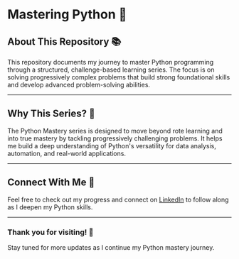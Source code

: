 # Mastering Python 🐍

## About This Repository 📚

This repository documents my journey to master Python programming through a structured, challenge-based learning series. The focus is on solving progressively complex problems that build strong foundational skills and develop advanced problem-solving abilities.

---

## Why This Series? 🎯

The Python Mastery series is designed to move beyond rote learning and into true mastery by tackling progressively challenging problems. It helps me build a deep understanding of Python's versatility for data analysis, automation, and real-world applications.

---

## Connect With Me 🤝

Feel free to check out my progress and connect on [LinkedIn]([https://www.linkedin.com/in/your-profile](https://www.linkedin.com/in/shavilya-rajput-9674141a0/)) to follow along as I deepen my Python skills.

---

### Thank you for visiting! 🙏  
Stay tuned for more updates as I continue my Python mastery journey.

